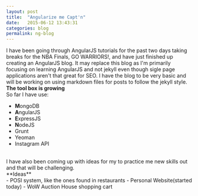 ```yaml
---
layout: post
title:  "Angularize me Capt'n"
date:   2015-06-12 13:43:31
categories: blog
permalink: ng-blog
---
```

I have been going through AngularJS tutorials for the past two days taking breaks for the NBA Finals, GO WARRIORS!, and have just finished up creating an AngularJS blog. It may replace this blog as I'm primarily focusing on learning AngularJS and not jekyll even though sigle page applications aren't that great for SEO. I have the blog to be very basic and will be working on using markdown files for posts to follow the jekyll style.
<br>
**The tool box is growing**<br>
So far I have use:<br>
- **M**ongoDB
- **A**ngularJS
- **E**xpressJS
- **N**odeJS
- Grunt
- Yeoman
- Instagram API
<br>
I have also been coming up with ideas for my to practice me new skills out and that will be challenging.<br>
**Ideas**<br>
- POSI system, like the ones found in restaurants
- Personal Website(started today)
- WoW Auction House shopping cart
